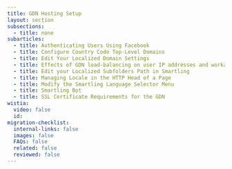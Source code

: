 ```yaml
---
title: GDN Hosting Setup
layout: section
subsections:
  - title: none
subarticles:
  - title: Authenticating Users Using Facebook
  - title: Configure Country Code Top-Level Domains
  - title: Edit Your Localized Domain Settings
  - title: Effects of GDN load-balancing on user IP addresses and workarounds
  - title: Edit your Localized Subfolders Path in Smartling
  - title: Managing Locale in the HTTP Head of a Page
  - title: Modify the Smartling Language Selector Menu
  - title: Smartling Bot
  - title: SSL Certificate Requirements for the GDN
wistia:
  video: false
  id:
migration-checklist:
  internal-links: false
  images: false
  FAQs: false
  related: false
  reviewed: false
---
```



